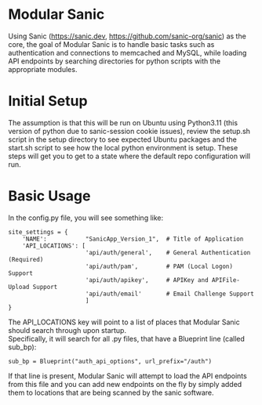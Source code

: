 # Modular Sanic

Using Sanic (https://sanic.dev, https://github.com/sanic-org/sanic) as the core, the goal of Modular Sanic is to handle basic tasks such as authentication and connections to memcached and MySQL, while loading API endpoints by searching directories for python scripts with the appropriate modules.

# Initial Setup

The assumption is that this will be run on Ubuntu using Python3.11 (this version of python due to sanic-session cookie issues), review the setup.sh script in the setup directory to see expected Ubuntu packages and the start.sh script to see how the local python environment is setup.  These steps will get you to get to a state where the default repo configuration will run.

# Basic Usage

In the config.py file, you will see something like:

```
site_settings = {
    'NAME':           "SanicApp_Version_1",  # Title of Application
    'API_LOCATIONS': [
                      'api/auth/general',    # General Authentication (Required)
                      'api/auth/pam',        # PAM (Local Logon) Support
                      'api/auth/apikey',     # APIKey and APIFile-Upload Support
                      'api/auth/email'       # Email Challenge Support
                      ]
}
```

The API_LOCATIONS key will point to a list of places that Modular Sanic should search through upon startup.  
Specifically, it will search for all .py files, that have a Blueprint line (called sub_bp):

```
sub_bp = Blueprint("auth_api_options", url_prefix="/auth")
```

If that line is present, Modular Sanic will attempt to load the API endpoints from this file and you can add new endpoints on the fly by simply added them to locations that are being scanned by the sanic software.
